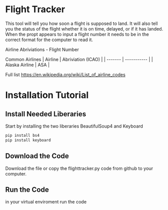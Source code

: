 # Flight Tracker
This tool will tell you how soon a flight is supposed to land. It will also tell you the status of the flight whether it is on time, delayed, or if it has landed. When the propt appears to input a flight number it needs to be in the correct format for the computer to read it.

Airline Abriviations - Flight Number

Common Airlines
| Airline | Abriviation (ICAO) |
| ------- | ----------- |
| Alaska Airline | ASA |

Full list
https://en.wikipedia.org/wiki/List_of_airline_codes
# Installation Tutorial

## Install Needed Liberaries
Start by installing the two liberaries BeautifulSoup4 and Keyboard
```python
pip install bs4
pip install keyboard
```

## Download the Code
Download the file or copy the flighttracker.py code from github to your computer.

## Run the Code
in your virtual enviroment run the code